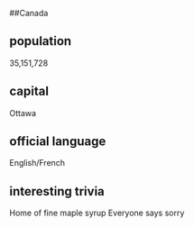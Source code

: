 ##Canada
## population
35,151,728

## capital
Ottawa
 
## official language
English/French

## interesting trivia
Home of fine maple syrup
Everyone says sorry

